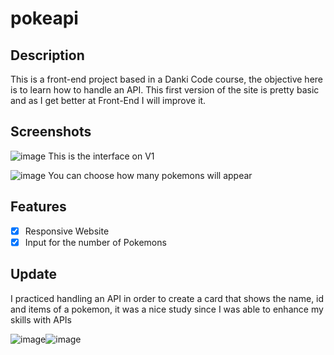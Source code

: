 # pokeapi

## Description
This is a front-end project based in a Danki Code course, the objective here is to learn how to handle an API.
This first version of the site is pretty basic and as I get better at Front-End I will improve it.

## Screenshots

![image](https://user-images.githubusercontent.com/6317729/220955876-fd38735c-802e-4bee-976b-1e4fc483708d.png)
This is the interface on V1

![image](https://user-images.githubusercontent.com/6317729/220956037-feb41e37-10d0-44f6-b2e1-07cd705bfcdb.png)
You can choose how many pokemons will appear

## Features

- [x] Responsive Website
- [x] Input for the number of Pokemons

## Update
I practiced handling an API in order to create a card that shows the name, id and items of a pokemon, it was a nice study since I was able to enhance my skills with APIs

![image](https://user-images.githubusercontent.com/6317729/223596895-22b2be49-8845-4a9c-82fc-9261b55eed37.png)![image](https://user-images.githubusercontent.com/6317729/223596969-ab2cea2e-4130-4f61-9f04-daf3814c82b0.png)


